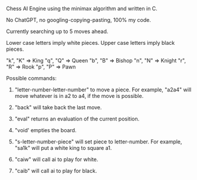 Chess AI Engine using the minimax algorithm and written in C.

No ChatGPT, no googling-copying-pasting, 100% my code.

Currently searching up to 5 moves ahead.

Lower case letters imply white pieces. Upper case letters imply black pieces.

"k", "K" => King
"q", "Q" => Queen
"b", "B" => Bishop
"n", "N" => Knight
"r", "R" => Rook
"p", "P" => Pawn

Possible commands:

1) "letter-number-letter-number" to move a piece. For example, "a2a4" will move whatever is in a2 to a4, if the move is possible.

2) "back" will take back the last move.

3) "eval" returns an evaluation of the current position.

4) "void' empties the board.

5) "s-letter-number-piece" will set piece to letter-number. For example, "sa1k" will put a white king to square a1.

6) "caiw" will call ai to play for white.

7) "caib" will call ai to play for black.
